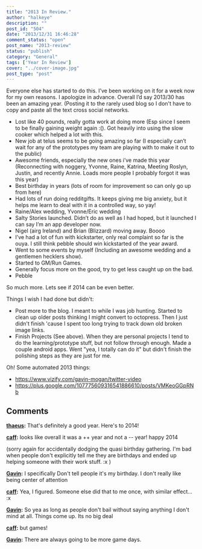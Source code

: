 ```yaml
---
title: "2013 In Review."
author: "halkeye"
description: ""
post_id: "504"
date: "2013/12/31 16:46:28"
comment_status: "open"
post_name: "2013-review"
status: "publish"
category: "General"
tags: ['Year In Review']
cover: "../cover-image.jpg"
post_type: "post"
---
```


Everyone else has started to do this. I’ve been working on it for a week now for my own reasons. I apologize in advance. Overall I’d say 2013/30 has been an amazing year. (Posting it to the rarely used blog so I don't have to copy and paste all the text cross social networks.

*   Lost like 40 pounds, really gotta work at doing more (Esp since I seem to be finally gaining weight again :(). Got heavily into using the slow cooker which helped a lot with this.
*   New job at telus seems to be going amazing so far (I especially can’t wait for any of the prototypes my team are playing with to make it out to the public)
*   Awesome friends, especially the new ones i’ve made this year (Reconnecting with noggery, Yvonne, Raine, Katrina, Meeting Roslyn, Justin, and recently Annie. Loads more people I probably forgot it was this year)
*   Best birthday in years (lots of room for improvement so can only go up from here)
*   Had lots of run doing redditgifts. It keeps giving me big anxiety, but it helps me learn to deal with it in a controlled way, so yay!
*   Raine/Alex wedding, Yvonne/Eric wedding
*   Salty Stories launched. Didn’t do as well as I had hoped, but it launched I can say I’m an app developer now.
*   Nigel (airg Ireland) and Brian (Blizzard) moving away. Boooo
*   I’ve had a lot of fun with kickstarter, only real complaint so far is the ouya. I still think pebble should win kickstarted of the year award.
*   Went to some events by myself (Including an awesome wedding and a gentlemen hecklers show).
*   Started to GM/Run Games.
*   Generally focus more on the good, try to get less caught up on the bad.
*   Pebble

So much more. Lets see if 2014 can be even better.

Things I wish I had done but didn't:
*   Post more to the blog. I meant to while I was job hunting. Started to clean up older posts thinking I might convert to octopress. Then I just didn't finish 'cause I spent too long trying to track down old broken image links.
*   Finish Projects (See above). When they are personal projects I tend to do the learning/prototype stuff, but not follow through enough. Made a couple android apps. Went "yea, I totally can do it" but didn't finish the polishing steps as they are just for me.

Oh! Some automated 2013 things:
*   https://www.vizify.com/gavin-mogan/twitter-video
*   https://plus.google.com/107775609316541886610/posts/VMKeoGGpRNb

## Comments

**[thaeus](#5717 "2013-12-31 17:03:00"):** That's definitely a good year. Here's to 2014!

**[caff](#5718 "2013-12-31 22:40:00"):** looks like overall it was a ++ year and not a -- year! happy 2014


(sorry again for accidentally dodging the quasi birthday gathering. I'm bad when people don't explicitly tell me they are birthdays and ended up helping someone with their work stuff. :x )

**[Gavin](#5719 "2013-12-31 22:46:00"):** I specifically Don't tell people it's my birthday. I don't really like being center of attention

**[caff](#5720 "2013-12-31 22:56:00"):** Yea, I figured. Someone else did that to me once, with similar effect... :x

**[Gavin](#5721 "2013-12-31 22:59:00"):** So yea as long as people don't bail without saying anything I don't mind at all. Things come up. Its no big deal

**[caff](#5722 "2013-12-31 22:59:00"):** but games!

**[Gavin](#5723 "2013-12-31 23:06:00"):** There are always going to be more game days.

